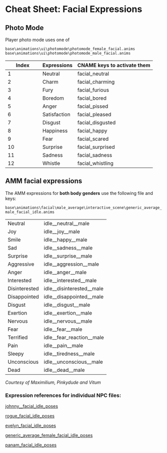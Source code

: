 # Cheat Sheet: Facial Expressions

## Photo Mode

Player photo mode uses one of

```
base\animations\ui\photomode\photomode_female_facial.anims
base\animations\ui\photomode\photomode_male_facial.anims
```

<table><thead><tr><th width="95.33333333333331">Index</th><th>Expressions </th><th>CNAME keys to activate them</th></tr></thead><tbody><tr><td>1</td><td>Neutral</td><td>facial_neutral</td></tr><tr><td>2</td><td>Charm</td><td>facial_charming</td></tr><tr><td>3</td><td>Fury</td><td>facial_furious</td></tr><tr><td>4</td><td>Boredom</td><td>facial_bored</td></tr><tr><td>5</td><td>Anger</td><td>facial_pissed</td></tr><tr><td>6</td><td>Satisfaction</td><td>facial_pleased</td></tr><tr><td>7</td><td>Disgust</td><td>facial_disgusted</td></tr><tr><td>8</td><td>Happiness</td><td>facial_happy</td></tr><tr><td>9</td><td>Fear</td><td>facial_scared</td></tr><tr><td>10</td><td>Surprise</td><td>facial_surprised</td></tr><tr><td>11</td><td>Sadness</td><td>facial_sadness</td></tr><tr><td>12</td><td>Whistle</td><td>facial_whistling</td></tr></tbody></table>



<!-- {% hint style="info" %}
For a guide how to replace photo mode expressions, see [here](../../../modding-guides/photo-mode/custom-facial-expressions.md).
{% endhint %} -->



## AMM facial expressions

The AMM expressions for **both body genders** use the following file and keys:

`base\animations\facial\male_average\interactive_scene\generic_average_male_facial_idle.anims`

|               |                                |
| ------------- | ------------------------------ |
| Neutral       | idle\_\_neutral\_\_male        |
| Joy           | idle\_\_joy\_\_male            |
| Smile         | idle\_\_happy\_\_male          |
| Sad           | idle\_\_sadness\_\_male        |
| Surprise      | idle\_\_surprise\_\_male       |
| Aggressive    | idle\_\_aggression\_\_male     |
| Anger         | idle\_\_anger\_\_male          |
| Interested    | idle\_\_interested\_\_male     |
| Disinterested | idle\_\_disinterested\_\_male  |
| Disappointed  | idle\_\_disappointed\_\_male   |
| Disgust       | idle\_\_disgust\_\_male        |
| Exertion      | idle\_\_exertion\_\_male       |
| Nervous       | idle\_\_nervous\_\_male        |
| Fear          | idle\_\_fear\_\_male           |
| Terrified     | idle\_\_fear\_reaction\_\_male |
| Pain          | idle\_\_pain\_\_male           |
| Sleepy        | idle\_\_tiredness\_\_male      |
| Unconscious   | idle\_\_unconscious\_\_male    |
| Dead          | idle\_\_dead\_\_male           |

_Courtesy of Maximilium, Pinkydude and Vitum_



### Expression references for individual NPC files:&#x20;

[johnny\_\_facial\_idle\_poses](https://i.imgur.com/JW2ZW2r.jpg)

[rogue\_facial\_idle\_poses](https://i.imgur.com/7apn9yx.jpg)

[evelyn\_facial\_idle\_poses](https://i.imgur.com/HPd71Bb.jpg)

[generic\_average\_female\_facial\_idle\_poses](https://i.imgur.com/ZxwSOxy.jpg)

[panam\_facial\_idle\_poses](https://i.imgur.com/DuKRBYe.jpg)
